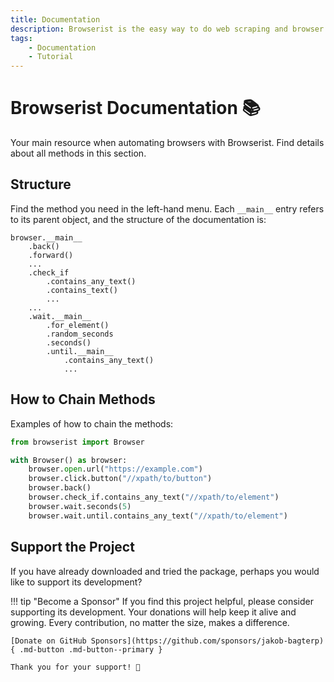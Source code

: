 ```yaml
---
title: Documentation
description: Browserist is the easy way to do web scraping and browser automation with Python. This comprehensive documentation includes code examples for beginners and advanced users.
tags:
    - Documentation
    - Tutorial
---
```


# Browserist Documentation 📚
Your main resource when automating browsers with Browserist. Find details about all methods in this section.

## Structure
Find the method you need in the left-hand menu. Each `__main__` entry refers to its parent object, and the structure of the documentation is:

```text title="Structure" hl_lines="1 10 14"
browser.__main__
    .back()
    .forward()
    ...
    .check_if
        .contains_any_text()
        .contains_text()
        ...
    ...
    .wait.__main__
        .for_element()
        .random_seconds
        .seconds()
        .until.__main__
            .contains_any_text()
            ...
```

## How to Chain Methods
Examples of how to chain the methods:

```python linenums="1" hl_lines="4-9"
from browserist import Browser

with Browser() as browser:
    browser.open.url("https://example.com")
    browser.click.button("//xpath/to/button")
    browser.back()
    browser.check_if.contains_any_text("//xpath/to/element")
    browser.wait.seconds(5)
    browser.wait.until.contains_any_text("//xpath/to/element")
```

## Support the Project
If you have already downloaded and tried the package, perhaps you would like to support its development?

!!! tip "Become a Sponsor"
    If you find this project helpful, please consider supporting its development. Your donations will help keep it alive and growing. Every contribution, no matter the size, makes a difference.

    [Donate on GitHub Sponsors](https://github.com/sponsors/jakob-bagterp){ .md-button .md-button--primary }

    Thank you for your support! 🙌

